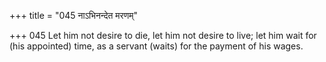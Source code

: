 +++
title = "045 नाऽभिनन्देत मरणम्"

+++
045	Let him not desire to die, let him not desire to live; let him wait for (his appointed) time, as a servant (waits) for the payment of his wages.